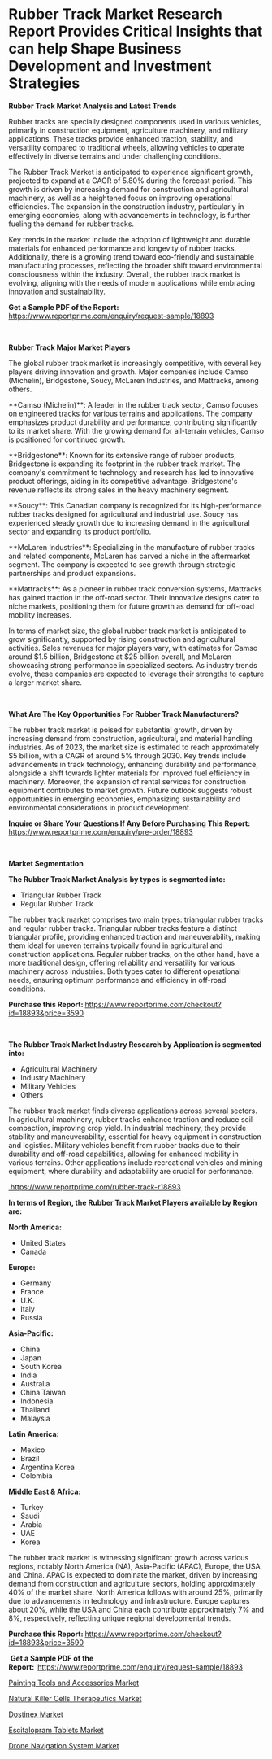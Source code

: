 <p><h1>Rubber Track Market Research Report Provides Critical Insights that can help Shape Business Development and Investment Strategies</h1></p><p><strong>Rubber Track Market Analysis and Latest Trends</strong></p>
<p><p>Rubber tracks are specially designed components used in various vehicles, primarily in construction equipment, agriculture machinery, and military applications. These tracks provide enhanced traction, stability, and versatility compared to traditional wheels, allowing vehicles to operate effectively in diverse terrains and under challenging conditions.</p><p>The Rubber Track Market is anticipated to experience significant growth, projected to expand at a CAGR of 5.80% during the forecast period. This growth is driven by increasing demand for construction and agricultural machinery, as well as a heightened focus on improving operational efficiencies. The expansion in the construction industry, particularly in emerging economies, along with advancements in technology, is further fueling the demand for rubber tracks. </p><p>Key trends in the market include the adoption of lightweight and durable materials for enhanced performance and longevity of rubber tracks. Additionally, there is a growing trend toward eco-friendly and sustainable manufacturing processes, reflecting the broader shift toward environmental consciousness within the industry. Overall, the rubber track market is evolving, aligning with the needs of modern applications while embracing innovation and sustainability.</p></p>
<p><strong>Get a Sample PDF of the Report:&nbsp;</strong> <a href="https://www.reportprime.com/enquiry/request-sample/18893?utm_campaign=1130&utm_medium=2&utm_source=Github&utm_content=ia&utm_term=22112024&utm_id=rubber-track">https://www.reportprime.com/enquiry/request-sample/18893</a></p>
<p>&nbsp;</p>
<p><strong>Rubber Track Major Market Players</strong></p>
<p><p>The global rubber track market is increasingly competitive, with several key players driving innovation and growth. Major companies include Camso (Michelin), Bridgestone, Soucy, McLaren Industries, and Mattracks, among others.</p><p>**Camso (Michelin)**: A leader in the rubber track sector, Camso focuses on engineered tracks for various terrains and applications. The company emphasizes product durability and performance, contributing significantly to its market share. With the growing demand for all-terrain vehicles, Camso is positioned for continued growth.</p><p>**Bridgestone**: Known for its extensive range of rubber products, Bridgestone is expanding its footprint in the rubber track market. The company's commitment to technology and research has led to innovative product offerings, aiding in its competitive advantage. Bridgestone's revenue reflects its strong sales in the heavy machinery segment.</p><p>**Soucy**: This Canadian company is recognized for its high-performance rubber tracks designed for agricultural and industrial use. Soucy has experienced steady growth due to increasing demand in the agricultural sector and expanding its product portfolio.</p><p>**McLaren Industries**: Specializing in the manufacture of rubber tracks and related components, McLaren has carved a niche in the aftermarket segment. The company is expected to see growth through strategic partnerships and product expansions.</p><p>**Mattracks**: As a pioneer in rubber track conversion systems, Mattracks has gained traction in the off-road sector. Their innovative designs cater to niche markets, positioning them for future growth as demand for off-road mobility increases.</p><p>In terms of market size, the global rubber track market is anticipated to grow significantly, supported by rising construction and agricultural activities. Sales revenues for major players vary, with estimates for Camso around $1.5 billion, Bridgestone at $25 billion overall, and McLaren showcasing strong performance in specialized sectors. As industry trends evolve, these companies are expected to leverage their strengths to capture a larger market share.</p></p>
<p>&nbsp;</p>
<p><strong>What Are The Key Opportunities For Rubber Track Manufacturers?</strong></p>
<p><p>The rubber track market is poised for substantial growth, driven by increasing demand from construction, agricultural, and material handling industries. As of 2023, the market size is estimated to reach approximately $5 billion, with a CAGR of around 5% through 2030. Key trends include advancements in track technology, enhancing durability and performance, alongside a shift towards lighter materials for improved fuel efficiency in machinery. Moreover, the expansion of rental services for construction equipment contributes to market growth. Future outlook suggests robust opportunities in emerging economies, emphasizing sustainability and environmental considerations in product development.</p></p>
<p><strong>Inquire or Share Your Questions If Any Before Purchasing This Report:</strong> <a href="https://www.reportprime.com/enquiry/pre-order/18893?utm_campaign=1130&utm_medium=2&utm_source=Github&utm_content=ia&utm_term=22112024&utm_id=rubber-track">https://www.reportprime.com/enquiry/pre-order/18893</a></p>
<p>&nbsp;</p>
<p><strong>Market Segmentation</strong></p>
<p><strong>The Rubber Track Market Analysis by types is segmented into:</strong></p>
<p><ul><li>Triangular Rubber Track</li><li>Regular Rubber Track</li></ul></p>
<p><p>The rubber track market comprises two main types: triangular rubber tracks and regular rubber tracks. Triangular rubber tracks feature a distinct triangular profile, providing enhanced traction and maneuverability, making them ideal for uneven terrains typically found in agricultural and construction applications. Regular rubber tracks, on the other hand, have a more traditional design, offering reliability and versatility for various machinery across industries. Both types cater to different operational needs, ensuring optimum performance and efficiency in off-road conditions.</p></p>
<p><strong>Purchase this Report:&nbsp;</strong><a href="https://www.reportprime.com/checkout?id=18893&price=3590&utm_campaign=1130&utm_medium=2&utm_source=Github&utm_content=ia&utm_term=22112024&utm_id=rubber-track">https://www.reportprime.com/checkout?id=18893&price=3590</a></p>
<p>&nbsp;</p>
<p><strong>The Rubber Track Market Industry Research by Application is segmented into:</strong></p>
<p><ul><li>Agricultural Machinery</li><li>Industry Machinery</li><li>Military Vehicles</li><li>Others</li></ul></p>
<p><p>The rubber track market finds diverse applications across several sectors. In agricultural machinery, rubber tracks enhance traction and reduce soil compaction, improving crop yield. In industrial machinery, they provide stability and maneuverability, essential for heavy equipment in construction and logistics. Military vehicles benefit from rubber tracks due to their durability and off-road capabilities, allowing for enhanced mobility in various terrains. Other applications include recreational vehicles and mining equipment, where durability and adaptability are crucial for performance.</p></p>
<p><a href="https://www.reportprime.com/rubber-track-r18893?utm_campaign=1130&utm_medium=2&utm_source=Github&utm_content=ia&utm_term=22112024&utm_id=rubber-track">&nbsp;https://www.reportprime.com/rubber-track-r18893</a></p>
<p><strong>In terms of Region, the Rubber Track Market Players available by Region are:</strong></p>
<p>
    <p> <strong> North America: </strong>
        <ul>
            <li>United States</li>
            <li>Canada</li>
        </ul>
        </p> 
    <p> <strong> Europe: </strong>
        <ul>
            <li>Germany</li>
            <li>France</li>
            <li>U.K.</li>
            <li>Italy</li>
            <li>Russia</li>
        </ul>
        </p> 
    <p> <strong> Asia-Pacific: </strong>
        <ul>
            <li>China</li>
            <li>Japan</li>
            <li>South Korea</li>
            <li>India</li>
            <li>Australia</li>
            <li>China Taiwan</li>
            <li>Indonesia</li>
            <li>Thailand</li>
            <li>Malaysia</li>
        </ul>
        </p> 
    <p> <strong> Latin America: </strong>
        <ul>
            <li>Mexico</li>
            <li>Brazil</li>
            <li>Argentina Korea</li>
            <li>Colombia</li>
        </ul>
        </p> 
    <p> <strong> Middle East & Africa: </strong>
        <ul>
            <li>Turkey</li>
            <li>Saudi</li>
            <li>Arabia</li>
            <li>UAE</li>
            <li>Korea</li>
        </ul>
    </p>
    </p>
<p><p>The rubber track market is witnessing significant growth across various regions, notably North America (NA), Asia-Pacific (APAC), Europe, the USA, and China. APAC is expected to dominate the market, driven by increasing demand from construction and agriculture sectors, holding approximately 40% of the market share. North America follows with around 25%, primarily due to advancements in technology and infrastructure. Europe captures about 20%, while the USA and China each contribute approximately 7% and 8%, respectively, reflecting unique regional developmental trends.</p></p>
<p><strong>Purchase this Report: </strong><a href="https://www.reportprime.com/checkout?id=18893&price=3590&utm_campaign=1130&utm_medium=2&utm_source=Github&utm_content=ia&utm_term=22112024&utm_id=rubber-track">https://www.reportprime.com/checkout?id=18893&price=3590</a></p>
<p>&nbsp;<strong>Get a Sample PDF of the Report:&nbsp;&nbsp;</strong><a href="https://www.reportprime.com/enquiry/request-sample/18893?utm_campaign=1130&utm_medium=2&utm_source=Github&utm_content=ia&utm_term=22112024&utm_id=rubber-track">https://www.reportprime.com/enquiry/request-sample/18893</a></p>
<p><strong></strong></p>
<p><p><a href="https://www.linkedin.com/pulse/investing-painting-tools-accessories-market-trends-leading-gt5gf?utm_campaign=1130&utm_medium=2&utm_source=Github&utm_content=ia&utm_term=22112024&utm_id=rubber-track">Painting Tools and Accessories Market</a></p><p><a href="https://www.linkedin.com/pulse/natural-killer-cells-therapeutics-market-analysis-lutif?utm_campaign=1130&utm_medium=2&utm_source=Github&utm_content=ia&utm_term=22112024&utm_id=rubber-track">Natural Killer Cells Therapeutics Market</a></p><p><a href="https://issuu.com/reportprime-2/docs/dostinex-market-size-2030.pptx_d8df09d9e67581?utm_campaign=1130&utm_medium=2&utm_source=Github&utm_content=ia&utm_term=22112024&utm_id=rubber-track">Dostinex Market</a></p><p><a href="https://issuu.com/reportprime-2/docs/escitalopram-tablets-market-size-20_49de8b27378bbc?utm_campaign=1130&utm_medium=2&utm_source=Github&utm_content=ia&utm_term=22112024&utm_id=rubber-track">Escitalopram Tablets Market</a></p><p><a href="https://www.linkedin.com/pulse/drone-navigation-system-market-research-report-2024-2031-forecasted-5lc0f?utm_campaign=1130&utm_medium=2&utm_source=Github&utm_content=ia&utm_term=22112024&utm_id=rubber-track">Drone Navigation System Market</a></p></p>